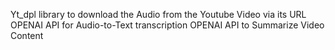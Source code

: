 Yt_dpl library to download the Audio from the Youtube Video via its URL
OPENAI API for Audio-to-Text transcription
OPENAI API to Summarize Video Content
